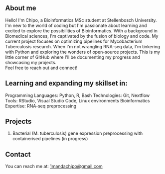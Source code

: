 ## About me

  Hello! I'm Chipo, a Bioinformatics MSc student at Stellenbosch University.
  I'm new to the world of coding but I'm passionate about learning and excited to explore the possibilities of Bioinformatics.
  With a background in Biomedical sciences, I'm captivated by the fusion of biology and code. 
  My current project focuses on optimizing pipelines for Mycobacterium Tuberculosis research. 
  When I'm not wrangling RNA-seq data, I'm tinkering with Python and exploring the wonders of open-source projects.
  This is my little corner of GitHub where I'll be documenting my progress and showcasing my projects.  
  Feel free to reach out and connect!

## Learning and expanding my skillset in:

  Programming Languages: Python, R, Bash
  Technologies: Git, Nextflow
  Tools: RStudio, Visual Studio Code, Linux environments
  Bioinformatics Expertise: RNA-seq preprocessing

 ## Projects
 
  1. Bacterial (M. tuberculosis) gene expression preprocessing with containerised pipelines (in progress)

## Contact

  You can reach me at: 1mandachipo@gmail.com 
 
